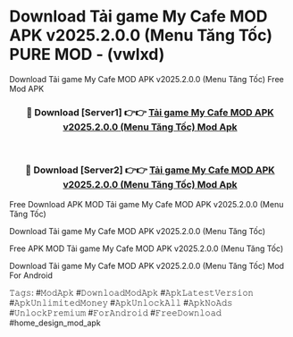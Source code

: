 # Download Tải game My Cafe MOD APK v2025.2.0.0 (Menu Tăng Tốc) PURE MOD - (vwlxd)
Download Tải game My Cafe MOD APK v2025.2.0.0 (Menu Tăng Tốc) Free Mod APK

<div align="center">
<h3>🔴 Download [Server1] 👉👉 <a href="https://apk-comot.site?title=Tải_game_My_Cafe_MOD_APK_v2025.2.0.0_(Menu_Tăng_Tốc)">Tải game My Cafe MOD APK v2025.2.0.0 (Menu Tăng Tốc) Mod Apk</a></h3><br>

<h3>🔴 Download [Server2] 👉👉 <a href="https://apk-comot.site?title=Tải_game_My_Cafe_MOD_APK_v2025.2.0.0_(Menu_Tăng_Tốc)">Tải game My Cafe MOD APK v2025.2.0.0 (Menu Tăng Tốc) Mod Apk</a></h3>
</div>


Free Download APK MOD Tải game My Cafe MOD APK v2025.2.0.0 (Menu Tăng Tốc)

Download Tải game My Cafe MOD APK v2025.2.0.0 (Menu Tăng Tốc) 

Free APK MOD Tải game My Cafe MOD APK v2025.2.0.0 (Menu Tăng Tốc) 

Download Tải game My Cafe MOD APK v2025.2.0.0 (Menu Tăng Tốc) Mod For Android

𝚃𝚊𝚐𝚜: #𝙼𝚘𝚍𝙰𝚙𝚔 #𝙳𝚘𝚠𝚗𝚕𝚘𝚊𝚍𝙼𝚘𝚍𝙰𝚙𝚔 #𝙰𝚙𝚔𝙻𝚊𝚝𝚎𝚜𝚝𝚅𝚎𝚛𝚜𝚒𝚘𝚗 #𝙰𝚙𝚔𝚄𝚗𝚕𝚒𝚖𝚒𝚝𝚎𝚍𝙼𝚘𝚗𝚎𝚢 #𝙰𝚙𝚔𝚄𝚗𝚕𝚘𝚌𝚔𝙰𝚕𝚕 #𝙰𝚙𝚔𝙽𝚘𝙰𝚍𝚜 #𝚄𝚗𝚕𝚘𝚌𝚔𝙿𝚛𝚎𝚖𝚒𝚞𝚖 #𝙵𝚘𝚛𝙰𝚗𝚍𝚛𝚘𝚒𝚍 #𝙵𝚛𝚎𝚎𝙳𝚘𝚠𝚗𝚕𝚘𝚊𝚍 #home_design_mod_apk